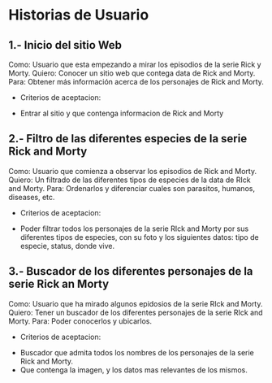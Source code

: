 # Historias de Usuario 

## 1.- Inicio del sitio Web
Como: Usuario que esta empezando a mirar los episodios de la serie Rick y Morty.
Quiero: Conocer un sitio web que contega data de Rick and Morty.
Para: Obtener más información acerca de los personajes de Rick and Morty. 
  * Criterios de aceptacion:
   - Entrar al sitio y que contenga informacion de Rick and Morty

## 2.- Filtro de las diferentes especies de la serie Rick and Morty
Como: Usuario que comienza a observar los episodios de Rick and Morty.
Quiero: Un filtrado de las diferentes tipos de especies de la data de RIck and Morty. 
Para: Ordenarlos y diferenciar cuales son parasitos, humanos, diseases, etc. 
 * Criterios de aceptacion:
  - Poder filtrar todos los personajes de la serie RIck and Morty por sus diferentes tipos de especies, con su foto y los siguientes datos: tipo de especie, status, donde vive. 

## 3.- Buscador de los diferentes personajes de la serie Rick an Morty
Como: Usuario que ha mirado algunos epidosios de la serie RIck and Morty. 
Quiero: Tener un buscador de los diferentes personajes de la serie RIck and Morty.
Para: Poder conocerlos y ubicarlos. 
 * Criterios de aceptacion: 
  - Buscador que admita todos los nombres de los personajes de la serie Rick and Morty. 
  - Que contenga la imagen, y los datos mas relevantes de los mismos. 

